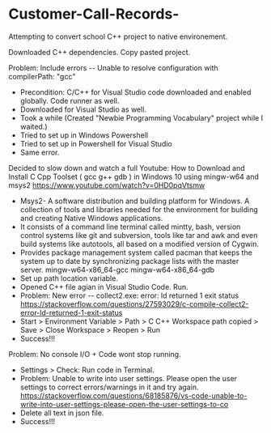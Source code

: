 # Customer-Call-Records-

Attempting to convert school C++ project to native environement.

Downloaded C++ dependencies. 
Copy pasted project. 

Problem: Include errors -- Unable to resolve configuration with compilerPath: "gcc" 
- Precondition: C/C++ for Visual Studio code downloaded and enabled globally. Code runner as well. 
- Downloaded for Visual Studio as well. 
- Took a while (Created "Newbie Programming Vocabulary" project while I waited.)
- Tried to set up in Windows Powershell 
- Tried to set up in Powershell for Visual Studio
- Same error. 

Decided to slow down and watch a full Youtube: How to Download and Install C Cpp Toolset ( gcc g++ gdb ) in Windows 10 using mingw-w64 and msys2
https://www.youtube.com/watch?v=0HD0pqVtsmw 
- Msys2- A software distribution and building platform for Windows. A collection of tools and libraries needed for the environment for building and creating Native Windows applications.
- It consists of a command line terminal called mintty, bash, version control systems like git and subversion, tools like tar and awk and even build systems like autotools, all based on a modified version of Cygwin.
- Provides package management system called pacman that keeps the system up to date by synchronizing package lists with the master server.
mingw-w64-x86_64-gcc 
mingw-w64-x86_64-gdb
- Set up path location variable. 
- Opened C++ file agian in Visual Studio Code. Run.
- Problem: New error -- collect2.exe: error: ld returned 1 exit status 
https://stackoverflow.com/questions/27593029/c-compile-collect2-error-ld-returned-1-exit-status 
- Start > Environment Variable > Path > C C++ Workspace path copied > Save > Close Workspace > Reopen > Run 
- Success!!! 
 
Problem: No console I/O + Code wont stop running. 
- Settings > Check: Run code in Terminal. 
- Problem: Unable to write into user settings. Please open the user settings to correct errors/warnings in it and try again.
https://stackoverflow.com/questions/68185876/vs-code-unable-to-write-into-user-settings-please-open-the-user-settings-to-co 
- Delete all text in json file. 
- Success!!! 

